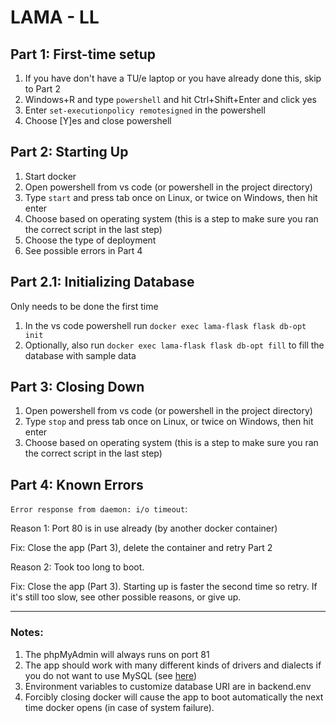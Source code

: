 # LAMA - LL

## Part 1: First-time setup
1. If you have don't have a TU/e laptop or you have already done this, skip to Part 2
2. Windows+R and type `powershell` and hit Ctrl+Shift+Enter and click yes
3. Enter `set-executionpolicy remotesigned` in the powershell
4. Choose [Y]es and close powershell

## Part 2: Starting Up
1. Start docker
2. Open powershell from vs code (or powershell in the project directory)
3. Type `start` and press tab once on Linux, or twice on Windows, then hit enter
4. Choose based on operating system (this is a step to make sure you ran the correct script in the last step)
5. Choose the type of deployment
6. See possible errors in Part 4

## Part 2.1: Initializing Database
Only needs to be done the first time
1. In the vs code powershell run `docker exec lama-flask flask db-opt init`
2. Optionally, also run `docker exec lama-flask flask db-opt fill` to fill the database with sample data

## Part 3: Closing Down
1. Open powershell from vs code (or powershell in the project directory)
2. Type `stop` and press tab once on Linux, or twice on Windows, then hit enter
3. Choose based on operating system (this is a step to make sure you ran the correct script in the last step)

## Part 4: Known Errors
`Error response from daemon: i/o timeout`:

Reason 1: Port 80 is in use already (by another docker container)

Fix: Close the app (Part 3), delete the container and retry Part 2

Reason 2: Took too long to boot.

Fix: Close the app (Part 3). Starting up is faster the second time so retry. If it's still too slow, see other possible reasons, or give up.

---

### Notes:
1. The phpMyAdmin will always runs on port 81
2. The app should work with many different kinds of drivers and dialects if you do not want to use MySQL
    (see [here](https://docs.sqlalchemy.org/en/14/core/engines.html))
3. Environment variables to customize database URI are in backend\.env
4. Forcibly closing docker will cause the app to boot automatically the next time docker opens (in case of system failure).